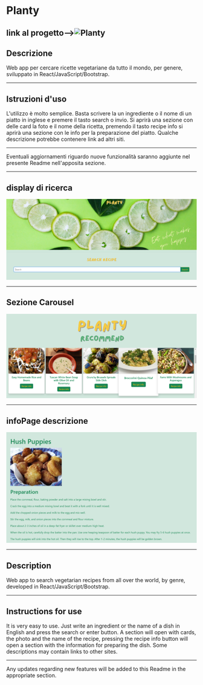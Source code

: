 # **Planty** 

## link al progetto-->![Planty](https://plantyfood.netlify.app/)

## **Descrizione**  

Web app per cercare ricette vegetariane da tutto il mondo, per genere, sviluppato in React/JavaScript/Bootstrap. 

---

## **Istruzioni d'uso** 

L'utilizzo è molto semplice.
Basta scrivere la un ingrediente o il nome di un piatto in inglese e premere il tasto search o invio.
Si aprirà una sezione con delle card la foto e il nome della ricetta, premendo il tasto recipe info si aprirà una sezione con le info per la preparazione del piatto.
Qualche descrizione potrebbe contenere link ad altri siti. 

--- 

Eventuali aggiornamenti riguardo nuove funzionalità saranno aggiunte nel presente Readme nell'apposita sezione. 

--- 

##  display di ricerca

![search](/src/assets/Screenshot%202025-02-11%20123159.png) 

--- 

## Sezione Carousel 

![carousel](/src/assets/Screenshot%202025-02-11%20123237.png)

---

## infoPage descrizione 

![info](/src/assets/Screenshot%202025-02-11%20123258.png)

---

## **Description**

Web app to search vegetarian recipes from all over the world, by genre, developed in React/JavaScript/Bootstrap.

---

## **Instructions for use** 

It is very easy to use.
Just write an ingredient or the name of a dish in English and press the search or enter button.
A section will open with cards, the photo and the name of the recipe, pressing the recipe info button will open a section with the information for preparing the dish.
Some descriptions may contain links to other sites.

---

Any updates regarding new features will be added to this Readme in the appropriate section.
